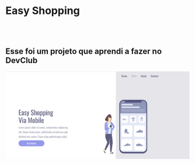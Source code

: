 <h1>Easy Shopping</h1>
<br>
<br>
<h2>Esse foi um projeto que aprendi a fazer no DevClub</h2>

<img src="https://github.com/caioclm04/easy-shopping/blob/main/assets/desktop.png?raw=true">
